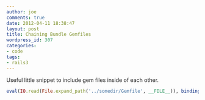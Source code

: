 ```yaml
---
author: joe
comments: true
date: 2012-04-11 18:38:47
layout: post
title: Chaining Bundle Gemfiles
wordpress_id: 307
categories:
- code
tags:
- rails3
---
```


Useful little snippet to include gem files inside of each other.

```ruby
eval(IO.read(File.expand_path('../somedir/Gemfile', __FILE__)), binding)
```
